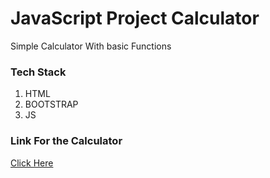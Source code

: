 <h1>JavaScript Project Calculator</h1>

<p>Simple Calculator With basic Functions</p>

<h3>Tech Stack</h3>
<ol>
  <li>HTML</li>
  <li>BOOTSTRAP</li>
  <li>JS</li>
</ol>
<h3>Link For the Calculator</h3>
<a href="https://manandoshi1301.github.io/Javascript_Work/Calculator/calc.html" target="_blank">Click Here</a>
